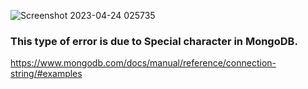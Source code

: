 
![Screenshot 2023-04-24 025735](https://user-images.githubusercontent.com/91595780/233867254-7ed10eea-42bb-49b8-83b5-da631e257e91.png)

### This type of error is due to Special character in MongoDB.

https://www.mongodb.com/docs/manual/reference/connection-string/#examples
